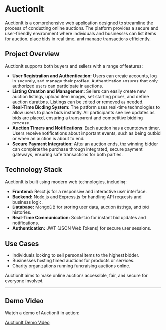 # AuctionIt

AuctionIt is a comprehensive web application designed to streamline the process of conducting online auctions. The platform provides a secure and user-friendly environment where individuals and businesses can list items for auction, place bids in real time, and manage transactions efficiently.

## Project Overview

AuctionIt supports both buyers and sellers with a range of features:

- **User Registration and Authentication:** Users can create accounts, log in securely, and manage their profiles. Authentication ensures that only authorized users can participate in auctions.
- **Listing Creation and Management:** Sellers can easily create new auction listings, upload item images, set starting prices, and define auction durations. Listings can be edited or removed as needed.
- **Real-Time Bidding System:** The platform uses real-time technologies to allow users to place bids instantly. All participants see live updates as bids are placed, ensuring a transparent and competitive bidding process.
- **Auction Timers and Notifications:** Each auction has a countdown timer. Users receive notifications about important events, such as being outbid or when an auction is about to end.
- **Secure Payment Integration:** After an auction ends, the winning bidder can complete the purchase through integrated, secure payment gateways, ensuring safe transactions for both parties.

## Technology Stack

AuctionIt is built using modern web technologies, including:

- **Frontend:** React.js for a responsive and interactive user interface.
- **Backend:** Node.js and Express.js for handling API requests and business logic.
- **Database:** MongoDB for storing user data, auction listings, and bid histories.
- **Real-Time Communication:** Socket.io for instant bid updates and notifications.
- **Authentication:** JWT (JSON Web Tokens) for secure user sessions.

## Use Cases

- Individuals looking to sell personal items to the highest bidder.
- Businesses hosting timed auctions for products or services.
- Charity organizations running fundraising auctions online.

AuctionIt aims to make online auctions accessible, fair, and secure for everyone involved.

---

## Demo Video

Watch a demo of AuctionIt in action:

[AuctionIt Demo Video](https://player.cloudinary.com/embed/?cloud_name=dp81dmt63&public_id=Untitled_design_z6rhox&profile=cld-default)
